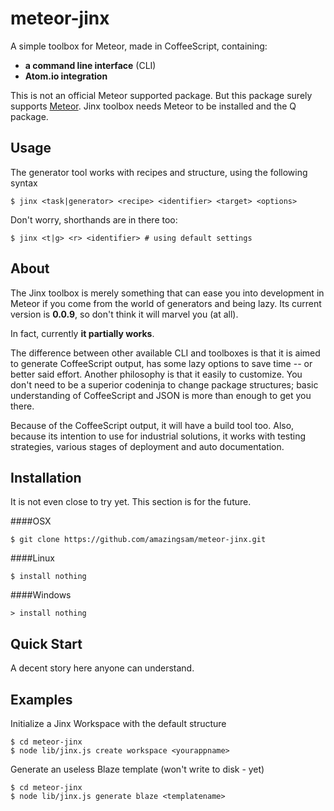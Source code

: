 
# meteor-jinx
A simple toolbox for Meteor, made in CoffeeScript, containing:

- **a command line interface** (CLI)
- **Atom.io integration**

This is not an official Meteor supported package. But this package surely supports [Meteor](https://www.meteor.com). Jinx toolbox needs Meteor to be installed and the Q package.

## Usage

The generator tool works with recipes and structure, using the following syntax
````
$ jinx <task|generator> <recipe> <identifier> <target> <options>
````
Don't worry, shorthands are in there too:
````
$ jinx <t|g> <r> <identifier> # using default settings
````

## About
The Jinx toolbox is merely something that can ease you into development in Meteor if you come from the world of generators and being lazy. Its current version is **0.0.9**, so don't think it will marvel you (at all).

In fact, currently **it partially works**.

The difference between other available CLI and toolboxes is that it is aimed to generate CoffeeScript output, has some lazy options to save time -- or better said effort. Another philosophy is that it easily to customize. You don't need to be a superior codeninja to change package structures; basic understanding of CoffeeScript and JSON is more than enough to get you there.

Because of the CoffeeScript output, it will have a build tool too. Also, because its intention to use for industrial solutions, it works with testing strategies, various stages of deployment and auto documentation.


## Installation
It is not even close to try yet. This section is for the future.

####OSX
````
$ git clone https://github.com/amazingsam/meteor-jinx.git
````

####Linux
````
$ install nothing
````

####Windows
````
> install nothing
````

## Quick Start

A decent story here anyone can understand.

## Examples

Initialize a Jinx Workspace with the default structure

````
$ cd meteor-jinx
$ node lib/jinx.js create workspace <yourappname>
````

Generate an useless Blaze template (won't write to disk - yet)

````
$ cd meteor-jinx
$ node lib/jinx.js generate blaze <templatename>
````
